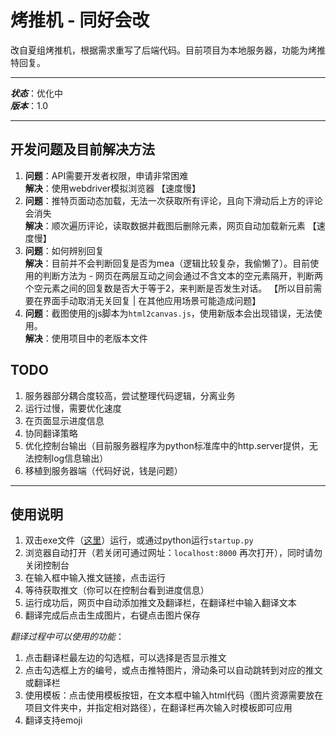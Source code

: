 # 烤推机 - 同好会改

改自夏组烤推机，根据需求重写了后端代码。目前项目为本地服务器，功能为烤推特回复。

---

***状态***：优化中    
***版本***：1.0

---

## 开发问题及目前解决方法

1. 
    **问题**：API需要开发者权限，申请非常困难   
    **解决**：使用webdriver模拟浏览器 【速度慢】
2. 
    **问题**：推特页面动态加载，无法一次获取所有评论，且向下滑动后上方的评论会消失   
    **解决**：顺次遍历评论，读取数据并截图后删除元素，网页自动加载新元素  【速度慢】
3. 
    **问题**：如何辨别回复   
    **解决**：目前并不会判断回复是否为mea（逻辑比较复杂，我偷懒了）。目前使用的判断方法为 - 网页在两层互动之间会通过不含文本的空元素隔开，判断两个空元素之间的回复数是否大于等于2，来判断是否发生对话。  【所以目前需要在界面手动取消无关回复 | 在其他应用场景可能造成问题】
4. 
    **问题**：截图使用的js脚本为`html2canvas.js`，使用新版本会出现错误，无法使用。   
    **解决**：使用项目中的老版本文件

## TODO
1. 服务器部分耦合度较高，尝试整理代码逻辑，分离业务
2. 运行过慢，需要优化速度
3. 在页面显示进度信息
4. 协同翻译策略  
5. 优化控制台输出（目前服务器程序为python标准库中的http.server提供，无法控制log信息输出）
6. 移植到服务器端（代码好说，钱是问题）

---

## 使用说明
1. 双击exe文件（[这里](https://github.com/muhz9786/tweet-transbook/releases/tag/v1.0)）运行，或通过python运行`startup.py`
2. 浏览器自动打开（若关闭可通过网址：`localhost:8000` 再次打开），同时请勿关闭控制台
3. 在输入框中输入推文链接，点击运行
4. 等待获取推文（你可以在控制台看到进度信息）
5. 运行成功后，网页中自动添加推文及翻译栏，在翻译栏中输入翻译文本
6. 翻译完成后点击生成图片，右键点击图片保存

*翻译过程中可以使用的功能*：
1. 点击翻译栏最左边的勾选框，可以选择是否显示推文
2. 点击勾选框上方的编号，或点击推特图片，滑动条可以自动跳转到对应的推文或翻译栏
3. 使用模板：点击使用模板按钮，在文本框中输入html代码（图片资源需要放在项目文件夹中，并指定相对路径），在翻译栏再次输入时模板即可应用
4. 翻译支持emoji
